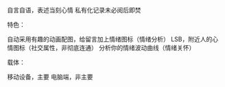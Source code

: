 自言自语，表述当刻心情
私有化记录未必阅后即焚

特色：

自动采用有趣的动画配图，给留言加上情绪图标（情绪分析）
LSB，附近人的心情图标（社交属性，非彻底连通）
分析你的情绪波动曲线（情绪关怀）

载体：

移动设备，主要
电脑端，非主要
